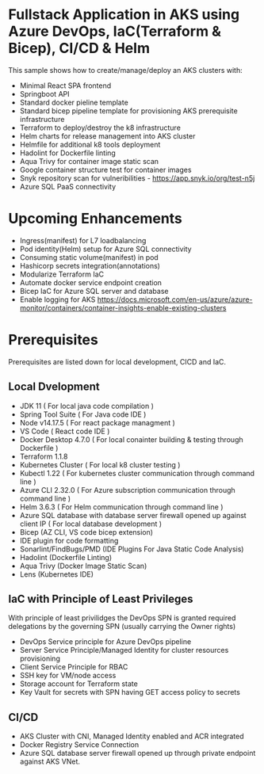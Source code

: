 
# Fullstack Application in AKS using Azure DevOps, IaC(Terraform & Bicep), CI/CD & Helm
This sample shows how to create/manage/deploy an AKS clusters with:
- Minimal React SPA frontend 
- Springboot API
- Standard docker pieline template
- Standard bicep pipeline template for provisioning AKS prerequisite infrastructure 
- Terraform to deploy/destroy the k8 infrastructure
- Helm charts for release management into AKS cluster
- Helmfile for additional k8 tools deployment 
- Hadolint for Dockerfile linting
- Aqua Trivy for container image static scan
- Google container structure test for container images
- Snyk repository scan for vulneribilities - https://app.snyk.io/org/test-n5j
- Azure SQL PaaS connectivity

# Upcoming Enhancements
- Ingress(manifest) for L7 loadbalancing
- Pod identity(Helm) setup for Azure SQL connectivity 
- Consuming static volume(manifest) in pod 
- Hashicorp secrets integration(annotations)  
- Modularize Terraform IaC
- Automate docker service endpoint creation
- Bicep IaC for Azure SQL server and database 
- Enable logging for AKS https://docs.microsoft.com/en-us/azure/azure-monitor/containers/container-insights-enable-existing-clusters

# Prerequisites
Prerequisites are listed down for local development, CICD and IaC.

##  Local Dvelopment
- JDK 11 ( For local java code compilation )
- Spring Tool Suite ( For Java code IDE )
- Node v14.17.5 ( For react package managment )
- VS Code ( React code IDE )
- Docker Desktop 4.7.0 ( For local conainter building & testing through Dockerfile )
- Terraform 1.1.8
- Kubernetes Cluster ( For local k8 cluster testing )
- Kubectl 1.22 ( For kubernetes cluster communication through command line )
- Azure CLI 2.32.0 ( For Azure subscription communication through command line )
- Helm 3.6.3 ( For Helm communication through command line )
- Azure SQL database with database server firewall opened up against client IP ( For local database development )
- Bicep (AZ CLI, VS code bicep extension)
- IDE plugin for code formatting
- Sonarlint/FindBugs/PMD (IDE Plugins For Java Static Code Analysis)
- Hadolint (Dockerfile Linting)
- Aqua Trivy (Docker Image Static Scan) 
- Lens (Kubernetes IDE)

## IaC with Principle of Least Privileges 
With principle of least privilidges the DevOps SPN is granted required delegations by the governing SPN (usually carrying the Owner rights)
- DevOps Service principle for Azure DevOps pipeline
- Server Service Principle/Managed Identity for cluster resources provisioning
- Client Service Principle for RBAC   
- SSH key for VM/node access
- Storage account for Terraform state
- Key Vault for secrets with SPN having GET access policy to secrets

## CI/CD 
- AKS Cluster with CNI, Managed Identity enabled and ACR integrated
- Docker Registry Service Connection
- Azure SQL database server firewall opened up through private endpoint against AKS VNet.

